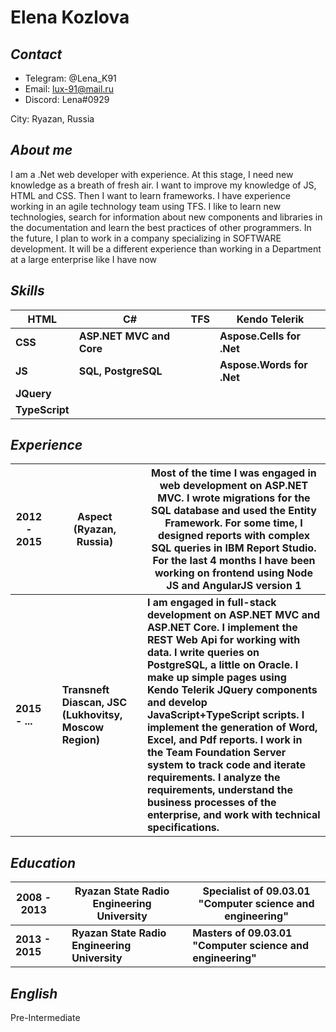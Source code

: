 # Elena Kozlova
## *Contact*
  - Telegram: @Lena_K91
  - Email: lux-91@mail.ru
  - Discord: Lena#0929

City: Ryazan, Russia

## *About me*
I am a .Net web developer with experience. At this stage, I need new knowledge as a breath of fresh air. I want to improve my knowledge of JS, HTML and CSS. Then I want to learn frameworks. I have experience working in an agile technology team using TFS. I like to learn new technologies, search for information about new components and libraries in the documentation and learn the best practices of other programmers. In the future, I plan to work in a company specializing in SOFTWARE development. It will be a different experience than working in a Department at a large enterprise like I have now

## *Skills*
| HTML | C# | TFS | Kendo Telerik | 
| ----- | ------ | ------ | ------ |
| **CSS** | **ASP.NET MVC and Core** |  | **Aspose.Cells for .Net** | 
| **JS** | **SQL, PostgreSQL** |  | **Aspose.Words for .Net** |
| **JQuery** |  
| **TypeScript** |

## *Experience*
| 2012 - 2015 |  | Aspect (Ryazan, Russia) | | Most of the time I was engaged in web development on ASP.NET MVC. I wrote migrations for the SQL database and used the Entity Framework. For some time, I designed reports with complex SQL queries in IBM Report Studio. For the last 4 months I have been working on frontend using Node JS and AngularJS version 1 | 
| ------ | ------ | ------ | ------ | ------ |
| **2015 - ...** |  | **Transneft Diascan, JSC (Lukhovitsy, Moscow Region)** | | **I am engaged in full-stack development on ASP.NET MVC and ASP.NET Core. I implement the REST Web Api for working with data. I write queries on PostgreSQL, a little on Oracle. I make up simple pages using Kendo Telerik JQuery components and develop JavaScript+TypeScript scripts. I implement the generation of Word, Excel, and Pdf reports. I work in the Team Foundation Server system to track code and iterate requirements. I analyze the requirements, understand the business processes of the enterprise, and work with technical specifications.** |

## *Education*
| 2008 - 2013 |  | Ryazan State Radio Engineering University | | Specialist of  09.03.01 "Computer science and engineering" | 
| ------ | ------ | ------ | ------ | ------ |
| **2013 - 2015** |  | **Ryazan State Radio Engineering University** | | **Masters of  09.03.01 "Computer science and engineering"** |

## *English*
Pre-Intermediate